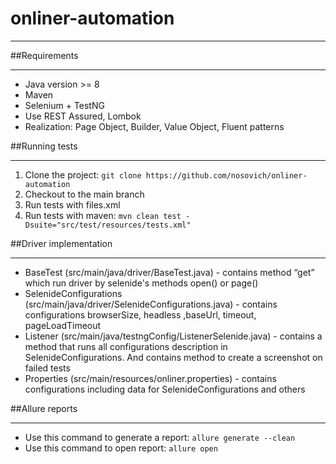# onliner-automation
***
##Requirements
***
- Java version >= 8
- Maven
- Selenium + TestNG
- Use REST Assured, Lombok
- Realization: Page Object, Builder, Value Object, Fluent patterns

##Running tests
***
1. Clone the project:
   `git clone https://github.com/nosovich/onliner-automation`
2. Checkout to the main branch
3. Run tests with files.xml
4. Run tests with maven:
   `mvn clean test -Dsuite="src/test/resources/tests.xml"`
   
##Driver implementation
***
- BaseTest (src/main/java/driver/BaseTest.java) - contains method “get” which run driver by selenide's methods open() or page()
- SelenideConfigurations (src/main/java/driver/SelenideConfigurations.java) - contains configurations browserSize, headless ,baseUrl,  timeout, pageLoadTimeout
- Listener (src/main/java/testngConfig/ListenerSelenide.java) - contains a method that runs all configurations description in SelenideConfigurations. And contains method to create a screenshot on failed tests
- Properties (src/main/resources/onliner.properties) - contains configurations including data for SelenideConfigurations and others

##Allure reports
***
- Use this command to generate a report:
  `allure generate --clean`
- Use this command to open report:
  `allure open`


